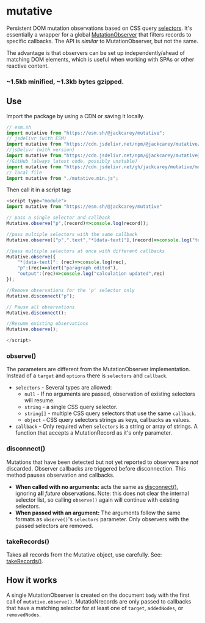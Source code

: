 # mutative

Persistent DOM mutation observations based on CSS query [selectors](https://developer.mozilla.org/en-US/docs/Web/CSS/CSS_Selectors). It's essentially a wrapper for a global [MutationObserver](https://developer.mozilla.org/en-US/docs/Web/API/MutationObserver) that filters records to specific callbacks. The API is _similar_ to MutationObserver, but not the same.

The advantage is that observers can be set up independently/ahead of matching DOM elements, which is useful when working with SPAs or other reactive content.

### **~1.5kb minified, ~1.3kb bytes gzipped.**

## Use

Import the package by using a CDN or saving it locally.

```javascript
// esm.sh
import mutative from "https://esm.sh/@jackcarey/mutative";
// jsdelivr (with ESM)
import mutative from "https://cdn.jsdelivr.net/npm/@jackcarey/mutative/+esm";
//jsDelivr (with version)
import mutative from "https://cdn.jsdelivr.net/npm/@jackcarey/mutative@1.3.1/mutative.min.js";
//GitHub (always latest code, possibly unstable)
import mutative from "https://cdn.jsdelivr.net/gh/jackcarey/mutative/mutative.min.js";
// local file
import mutative from "./mutative.min.js";
```

Then call it in a script tag:

```javascript
<script type="module">
import mutative from "https://esm.sh/@jackcarey/mutative"

// pass a single selector and callback
Mutative.observe("p",(record)=>console.log(record));

//pass multiple selectors with the same callback
Mutative.observe(["p",".text","*[data-text]"],(record)=>console.log("text mutated",record));

//pass multiple selectors at once with different callbacks
Mutative.observe({
    "*[data-text]": (rec)=>console.log(rec),
    "p":(rec)=>alert("paragraph edited"),
    "output":(rec)=>console.log("calculation updated",rec)
});

//Remove observations for the 'p' selector only
Mutative.disconnect("p");

// Pause all observations
Mutative.disconnect();

//Resume existing observations
Mutative.observe();

</script>
```

### observe()

The parameters are different from the MutationObserver implementation. Instead of a `target` and `options` there is `selectors` and `callback`.

-   `selectors` - Several types are allowed:
    -   `null` - If no arguments are passed, observation of existing selectors will resume.
    -   `string` - a single CSS query selector.
    -   `string[]` - multiple CSS query selectors that use the same `callback`.
    -   `object` - CSS query selectors strings as keys, callbacks as values.
-   `callback` - Only required when `selectors` is a string or array of strings. A function that accepts a MutationRecord as it's only parameter.

### disconnect()

Mutations that have been detected but not yet reported to observers are _not_ discarded. Observer callbacks are triggered before disconnection. This method pauses observation and callbacks.

-   **When called with no arguments:** acts the same as [disconnect()](https://developer.mozilla.org/en-US/docs/Web/API/MutationObserver/disconnect), ignoring **all** _future_ observations. Note: this does not clear the internal selector list, so calling `observe()` again will continue with existing selectors.
-   **When passed with an argument:** The arguments follow the same formats as `observe()`'s `selectors` parameter. Only observers with the passed selectors are removed.

### takeRecords()

Takes all records from the Mutative object, use carefully. See: [takeRecords()](https://developer.mozilla.org/en-US/docs/Web/API/MutationObserver/takeRecords).

## How it works

A single MutationObserver is created on the document `body` with the first call of `mutative.observe()`. MutatioNrecords are only passed to callbacks that have a matching selector for at least one of `target`, `addedNodes`, or `removedNodes`.
